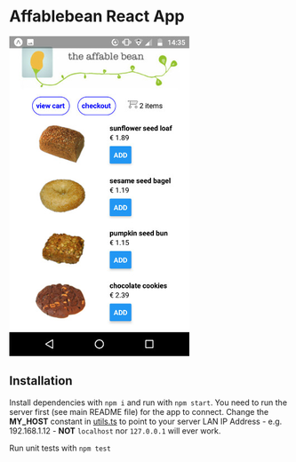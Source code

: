 # Affablebean React App

![Native](/mobile/native.jpg "Affablebean")

## Installation

Install dependencies with `npm i` and run with `npm start`. You need to run the server first (see main README file) for the app to connect. Change the **MY_HOST** constant in [utils.ts](src/helpers/utils.ts) to point to your server LAN IP Address - e.g. 192.168.1.12 - **NOT** `localhost` nor `127.0.0.1` will ever work. 

Run unit tests with `npm test`